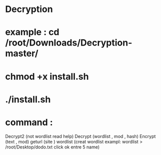 # Decryption

example : 
cd /root/Downloads/Decryption-master/
===================================
chmod +x install.sh
===================================
./install.sh
===================
command :
===================
Decrypt2                (not wordlist read help)
Decrypt                 (wordlist , mod , hash)
Encrypt                 (text , mod)
geturl                  (site )
wordlist                (creat wordlist exampl:     wordlist > /root/Desktop/dodo.txt click ok entre 5 name)

